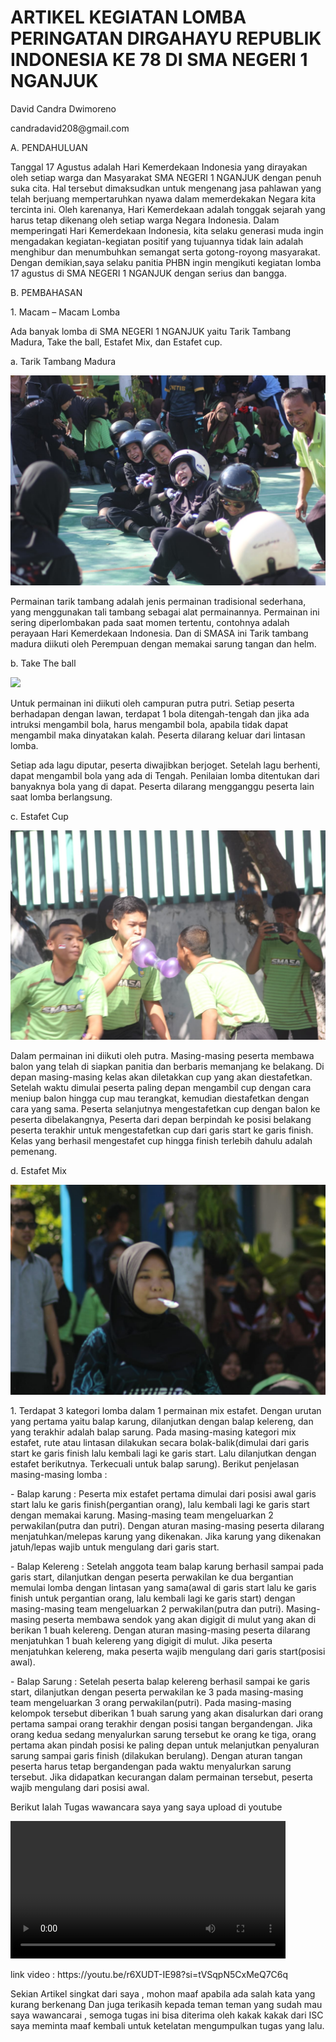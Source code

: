 <!DOCTYPE html>
<html lang="en">
<head>
    <meta charset="UTF-8">
    <meta name="viewport" content="width=device-width, initial-scale=1.0">
    <link rel="stylesheet" href="style.css">
    <short icon=""></short>
</head>
<body>
    <h1>ARTIKEL KEGIATAN LOMBA PERINGATAN DIRGAHAYU REPUBLIK INDONESIA KE 78 DI SMA NEGERI 1 NGANJUK</h1>
    <p>David Candra Dwimoreno</p>
    <p>candradavid208@gmail.com </p>
    <p>A.	PENDAHULUAN 
    <p>   Tanggal 17 Agustus adalah Hari Kemerdekaan Indonesia yang dirayakan oleh setiap warga dan Masyarakat SMA NEGERI 1 NGANJUK dengan penuh suka cita. Hal tersebut dimaksudkan untuk mengenang jasa pahlawan yang telah berjuang mempertaruhkan nyawa dalam memerdekakan Negara kita tercinta ini. 
        Oleh karenanya, Hari Kemerdekaan adalah tonggak sejarah yang harus tetap dikenang oleh setiap warga Negara Indonesia. Dalam memperingati Hari Kemerdekaan Indonesia, kita selaku generasi muda ingin mengadakan kegiatan-kegiatan positif yang tujuannya tidak lain adalah menghibur dan menumbuhkan semangat serta gotong-royong masyarakat. Dengan demikian,saya selaku panitia PHBN ingin mengikuti kegiatan lomba 17 agustus di SMA NEGERI 1 NGANJUK dengan serius dan bangga.
</p>
       <p>B.  PEMBAHASAN 
       <p> 1. Macam – Macam Lomba </p>
        Ada banyak lomba di SMA NEGERI 1 NGANJUK yaitu Tarik Tambang Madura, Take the ball, Estafet Mix, dan Estafet cup.
       <p> a.	Tarik Tambang Madura </p>
       <img src="WhatsApp Image 2023-08-28 at 22.58.47 (1).jpeg"id="img-content"/>
        
  </p>
       <p> Permainan tarik tambang adalah jenis permainan tradisional sederhana, yang menggunakan tali tambang sebagai alat permainannya. Permainan ini sering diperlombakan pada saat momen tertentu, contohnya adalah perayaan Hari Kemerdekaan Indonesia. Dan di SMASA ini Tarik tambang madura diikuti oleh Perempuan dengan memakai sarung tangan dan helm.
       </p>
       <p> b.	Take The ball</p>
    </p>
        <img src="_MG_0963.JPG"id="img-content"/>
</p>
<p>Untuk permainan ini diikuti oleh campuran putra putri. Setiap peserta berhadapan dengan lawan, terdapat 1 bola ditengah-tengah dan jika ada intruksi mengambil bola, harus mengambil bola, apabila tidak dapat mengambil maka dinyatakan kalah. Peserta dilarang keluar dari lintasan lomba. 

</p>
</p>
<p>Setiap ada lagu diputar, peserta diwajibkan berjoget. Setelah lagu berhenti, dapat mengambil bola yang ada di Tengah. Penilaian lomba ditentukan dari banyaknya bola yang di dapat. Peserta dilarang mengganggu peserta lain saat lomba berlangsung. 

</p>
</p>
<p> c.      Estafet Cup </p>
</p>
<img src="WhatsApp Image 2023-08-28 at 22.58.46.jpeg"id="img-content"/>
</p>
<p> Dalam permainan ini diikuti oleh putra. Masing-masing peserta membawa balon yang telah di siapkan panitia dan berbaris memanjang ke belakang. Di depan masing-masing kelas akan diletakkan cup yang akan diestafetkan. Setelah waktu dimulai peserta paling depan mengambil cup dengan cara meniup balon hingga cup mau terangkat, kemudian diestafetkan dengan cara yang sama. Peserta selanjutnya mengestafetkan cup dengan balon ke peserta dibelakangnya, Peserta dari depan berpindah ke posisi belakang peserta terakhir untuk mengestafetkan cup dari garis start ke garis finish. Kelas yang berhasil mengestafet cup hingga finish terlebih dahulu adalah pemenang.

</p>
<p> d.      Estafet Mix </p>
</p>
<img src="WhatsApp Image 2023-08-28 at 22.58.47.jpeg"id="img-content"/>
</p>
<p> 1.	Terdapat 3 kategori lomba dalam 1 permainan mix estafet. Dengan urutan yang pertama yaitu balap karung, dilanjutkan dengan balap kelereng, dan yang terakhir adalah balap sarung. Pada masing-masing kategori mix estafet, rute atau lintasan dilakukan secara bolak-balik(dimulai dari garis start ke garis finish lalu kembali lagi ke garis start. Lalu dilanjutkan dengan estafet berikutnya. Terkecuali untuk balap sarung).  Berikut penjelasan masing-masing lomba :

</p>
</p>
<p> -	Balap karung 	: Peserta mix estafet pertama dimulai dari posisi awal garis start lalu ke garis finish(pergantian orang), lalu kembali lagi ke garis start dengan memakai karung. Masing-masing team mengeluarkan 2 perwakilan(putra dan putri). Dengan aturan masing-masing peserta dilarang menjatuhkan/melepas karung yang dikenakan. Jika karung yang dikenakan jatuh/lepas wajib untuk mengulang dari garis start.

</p>
</p>
<p> -	Balap Kelereng	: Setelah anggota team balap karung berhasil sampai pada garis start, dilanjutkan dengan peserta perwakilan ke dua bergantian memulai lomba dengan lintasan yang sama(awal di garis start lalu ke garis finish untuk pergantian orang, lalu kembali lagi ke garis start) dengan masing-masing team mengeluarkan 2 perwakilan(putra dan putri). Masing-masing peserta membawa sendok yang akan digigit di mulut yang akan di berikan 1 buah kelereng. Dengan aturan masing-masing peserta dilarang menjatuhkan 1 buah kelereng yang digigit di mulut. Jika peserta menjatuhkan kelereng, maka peserta wajib mengulang dari garis start(posisi awal).

</p>
</p>
<p> -	Balap Sarung	: Setelah peserta balap kelereng berhasil sampai ke garis start, dilanjutkan dengan peserta perwakilan ke 3 pada masing-masing team mengeluarkan 3 orang perwakilan(putri). Pada masing-masing kelompok tersebut diberikan 1 buah sarung yang akan disalurkan dari orang pertama sampai orang terakhir dengan posisi tangan bergandengan. Jika orang kedua sedang menyalurkan sarung tersebut ke orang ke tiga, orang pertama akan pindah posisi ke paling depan untuk melanjutkan penyaluran sarung sampai garis finish (dilakukan berulang). Dengan aturan tangan peserta harus tetap bergandengan pada waktu menyalurkan sarung tersebut. Jika didapatkan kecurangan dalam permainan tersebut, peserta wajib mengulang dari posisi awal.

</p>
<p> 
    Berikut Ialah Tugas wawancara saya yang saya upload di youtube 
    </p>
<video controls height="220">
    <source src="30 Agustus 2023(720P_HD).mp4" id="video-content"/>
  </video>  
  <p>link video : https://youtu.be/r6XUDT-IE98?si=tVSqpN5CxMeQ7C6q
</p>
<p> Sekian Artikel singkat dari saya , mohon maaf apabila ada salah kata yang kurang berkenang  Dan juga terikasih kepada teman teman yang sudah mau saya wawancarai , semoga tugas ini bisa diterima oleh kakak kakak dari ISC saya meminta maaf kembali untuk ketelatan mengumpulkan tugas yang lalu.

</p>
    <link rel="stylesheet" href="style.css"> 
</body>
</html>
